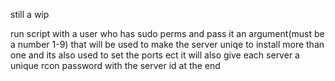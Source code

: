 still a wip 

run script with a user who has sudo perms and pass it an argument(must be a number 1-9) that will be used to make the server uniqe to install more than one and its also used to set the ports ect it will also give each server a unique rcon password with the server id at the end  

